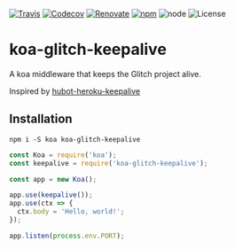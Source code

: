 [![Travis](https://img.shields.io/travis/matzkoh/koa-glitch-keepalive.svg)](https://travis-ci.org/matzkoh/koa-glitch-keepalive)
[![Codecov](https://img.shields.io/codecov/c/github/matzkoh/koa-glitch-keepalive.svg)](https://codecov.io/gh/matzkoh/koa-glitch-keepalive)
[![Renovate](https://badges.renovateapi.com/github/matzkoh/koa-glitch-keepalive)](https://renovatebot.com/)
[![npm](https://img.shields.io/npm/v/koa-glitch-keepalive.svg)](https://www.npmjs.com/package/koa-glitch-keepalive)
![node](https://img.shields.io/node/v/koa-glitch-keepalive.svg)
![License](https://img.shields.io/npm/l/koa-glitch-keepalive.svg)

# koa-glitch-keepalive

A koa middleware that keeps the Glitch project alive.

Inspired by [hubot-heroku-keepalive](https://github.com/hubot-scripts/hubot-heroku-keepalive)

## Installation

`npm i -S koa koa-glitch-keepalive`

```js
const Koa = require('koa');
const keepalive = require('koa-glitch-keepalive');

const app = new Koa();

app.use(keepalive());
app.use(ctx => {
  ctx.body = 'Hello, world!';
});

app.listen(process.env.PORT);
```
